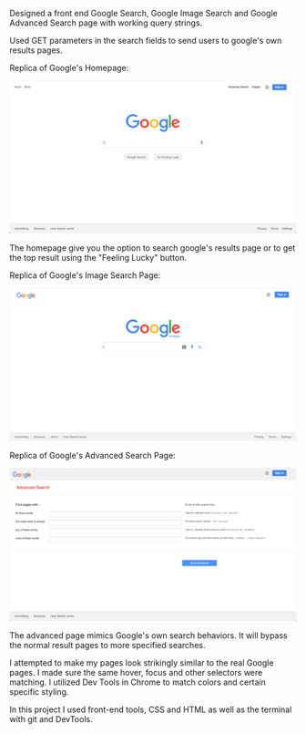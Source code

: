 Designed a front end Google Search, Google Image Search and Google Advanced Search page with working query strings.

Used GET parameters in the search fields to send users to google's own results pages.


Replica of Google's Homepage:

![Screenshot of Main Google Search](./images/homepage_screenshot.png)

The homepage give you the option to search google's results page or to get the top result using the "Feeling Lucky" button.

Replica of Google's Image Search Page:

![Screenshot of Image Page](./images/image_screenshot.png)

Replica of Google's Advanced Search Page:

![Screenshot of Advanced Page](./images/advanced_screenshot.png)

The advanced page mimics Google's own search behaviors. It will bypass the normal result pages to more specified searches.


I attempted to make my pages look strikingly similar to the real Google pages. I made sure the same hover, focus and other selectors were matching. I utilized Dev Tools in Chrome to match colors and certain specific styling.


In this project I used front-end tools, CSS and HTML as well as the terminal with git and DevTools.
